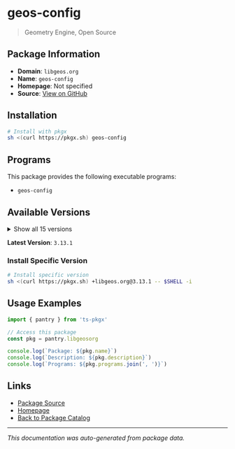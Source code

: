# geos-config

> Geometry Engine, Open Source

## Package Information

- **Domain**: `libgeos.org`
- **Name**: `geos-config`
- **Homepage**: Not specified
- **Source**: [View on GitHub](https://github.com/pkgxdev/pantry/tree/main/projects/libgeos.org/package.yml)

## Installation

```bash
# Install with pkgx
sh <(curl https://pkgx.sh) geos-config
```

## Programs

This package provides the following executable programs:

- `geos-config`

## Available Versions

<details>
<summary>Show all 15 versions</summary>

- `3.13.1`, `3.13.0`, `3.12.3`, `3.12.2`, `3.12.1`
- `3.12.0`, `3.11.5`, `3.11.4`, `3.11.3`, `3.11.2`
- `3.10.7`, `3.10.6`, `3.9.6`, `3.9.5`, `3.8.4`

</details>

**Latest Version**: `3.13.1`

### Install Specific Version

```bash
# Install specific version
sh <(curl https://pkgx.sh) +libgeos.org@3.13.1 -- $SHELL -i
```

## Usage Examples

```typescript
import { pantry } from 'ts-pkgx'

// Access this package
const pkg = pantry.libgeosorg

console.log(`Package: ${pkg.name}`)
console.log(`Description: ${pkg.description}`)
console.log(`Programs: ${pkg.programs.join(', ')}`)
```

## Links

- [Package Source](https://github.com/pkgxdev/pantry/tree/main/projects/libgeos.org/package.yml)
- [Homepage](#)
- [Back to Package Catalog](../package-catalog.md)

---

*This documentation was auto-generated from package data.*
